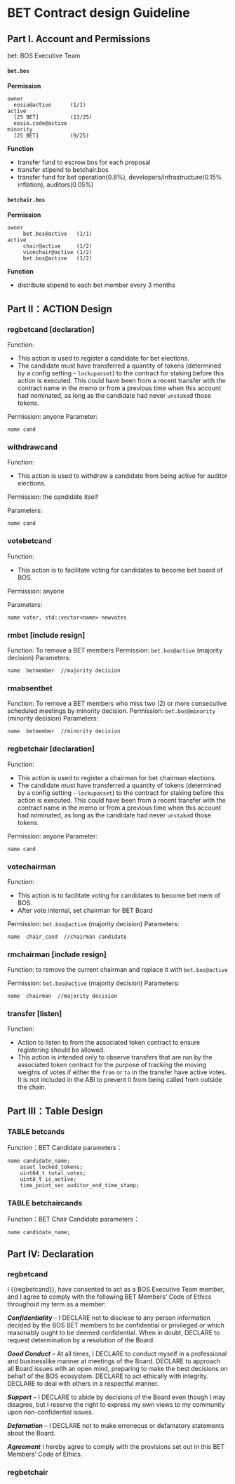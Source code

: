 # BET Contract design Guideline

## Part I. Account and Permissions

bet: BOS Executive Team

#### `bet.bos`

**Permission**

```text
owner 
  eosio@active      (1/1)
active
  [25 BET]          (13/25)
  eosio.code@active
minority 
  [25 BET]          (9/25)
```

**Function**

* transfer fund to escrow.bos for each proposal
* transfer stipend to betchair.bos
* transfer fund for bet operation\(0.8%\), developers/infrastructure\(0.15% inflation\), auditors\(0.05%\)

#### `betchair.bos`

**Permission**

```text
owner 
     bet.bos@active   (1/1)
active 
     chair@active     (1/2)
     vicechair@active (1/2)
     bet.bos@active   (1/2)

```

**Function**

* distribute stipend to each bet member every 3 months

## Part II：ACTION Design

### regbetcand \[declaration\]

Function:     

* This action is used to register a candidate for bet elections.
* The candidate must have transferred a quantity of tokens \(determined by a config setting - `lockupasset`\) to the contract for staking before this action is executed. This could have been from a recent transfer with the contract name in the memo or from a previous time when this account had nominated, as long as the candidate had never `unstake`d those tokens.

Permission: anyone Parameter:

```text
name cand
```

### withdrawcand

Function:

* This action is used to withdraw a candidate from being active for auditor elections.

Permission: the candidate itself

Parameters:

```text
name cand
```

### votebetcand

Function:

* This action is to facilitate voting for candidates to become bet board of BOS.

Permission: anyone

Parameters:

```text
name voter, std::vector<name> newvotes
```

### rmbet \[include resign\]

Function: To remove a BET members Permission: `bet.bos@active` \(majority decision\) Parameters:

```text
name  betmember  //majority decision
```

### rmabsentbet

Function: To remove a BET members who miss two \(2\) or more consecutive scheduled meetings by minority decision. Permission: `bet.bos@minority` \(minority decision\) Parameters:

```text
name  betmember  //minority decision
```

### regbetchair \[declaration\]

Function:     

* This action is used to register a chairman for bet chairman elections.
* The candidate must have transferred a quantity of tokens \(determined by a config setting - `lockupasset`\) to the contract for staking before this action is executed. This could have been from a recent transfer with the contract name in the memo or from a previous time when this account had nominated, as long as the candidate had never `unstake`d those tokens.

Permission: anyone Parameter:

```text
name cand
```

### votechairman

Function:

* This action is to facilitate voting for candidates to become bet mem of BOS.
* After vote internal, set chairman for BET Board

Permission: `bet.bos@active` \(majority decision\) Parameters:

```text
name  chair_cand  //chairman candidate
```

### rmchairman \[include resign\]

Function: to remove the current chairman and replace it with `bet.bos@active`

Permission: `bet.bos@active` \(majority decision\) Parameters:

```text
name  chairman  //majority decision
```

### transfer \[listen\]

Function:

* Action to listen to from the associated token contract to ensure registering should be allowed.
* This action is intended only to observe transfers that are run by the associated token contract for the purpose of tracking the moving weights of votes if either the `from` or `to` in the transfer have active votes. It is not included in the ABI to prevent it from being called from outside the chain.

## Part III：Table Design

### TABLE betcands

Function：BET Candidate parameters：

```text
name candidate_name;
    asset locked_tokens;
    uint64_t total_votes;
    uint8_t is_active;
    time_point_sec auditor_end_time_stamp;
```

### TABLE betchaircands

Function：BET Chair Candidate parameters：

```text
name candidate_name;
```

## Part IV: Declaration

### regbetcand

I {{regbetcand}}, have consented to act as a BOS Executive Team member, and I agree to comply with the following BET Members’ Code of Ethics throughout my term as a member:

_**Confidentiality**_ – I DECLARE not to disclose to any person information decided by the BOS BET members to be confidential or privileged or which reasonably ought to be deemed confidential. When in doubt, DECLARE to request determination by a resolution of the Board.

_**Good Conduct**_ – At all times, I DECLARE to conduct myself in a professional and businesslike manner at meetings of the Board. DECLARE to approach all Board issues with an open mind, preparing to make the best decisions on behalf of the BOS ecosystem. DECLARE to act ethically with integrity. DECLARE to deal with others in a respectful manner.

_**Support**_ – I DECLARE to abide by decisions of the Board even though I may disagree, but I reserve the right to express my own views to my community upon non-confidential issues.

_**Defamation**_ – I DECLARE not to make erroneous or defamatory statements about the Board.

_**Agreement**_ I hereby agree to comply with the provisions set out in this BET Members’ Code of Ethics.

### regbetchair

